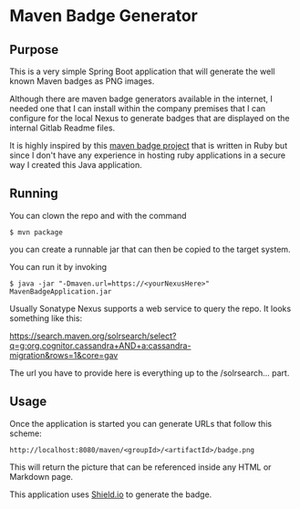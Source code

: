 # Maven Badge Generator

## Purpose
This is a very simple Spring Boot application that will generate the well known Maven badges as PNG images.

Although there are maven badge generators available in the internet, I needed one that I can install
within the company premises that I can configure for the local Nexus
to generate badges that are displayed on the internal Gitlab Readme files.

It is highly inspired by this [maven badge project](https://github.com/jirutka/maven-badges) that is written in Ruby
but since I don't have any experience in hosting ruby applications in a secure way
I created this Java application.

## Running
You can clown the repo and with the command
```
$ mvn package
```
 
you can create a runnable jar that can then be copied to the target system.
 
You can run it by invoking
```
$ java -jar "-Dmaven.url=https://<yourNexusHere>" MavenBadgeApplication.jar
```
 
Usually Sonatype Nexus supports a web service to query the repo.
It looks something like this:

https://search.maven.org/solrsearch/select?q=g:org.cognitor.cassandra+AND+a:cassandra-migration&rows=1&core=gav

The url you have to provide here is everything up to the /solrsearch... part.

## Usage

Once the application is started you can generate URLs that follow this scheme:
```
http://localhost:8080/maven/<groupId>/<artifactId>/badge.png
```
This will return the picture that can be referenced inside any HTML or Markdown page.


This application uses [Shield.io](https://www.shield.io) to generate the badge.